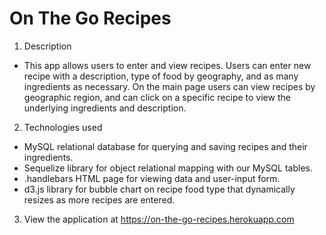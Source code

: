 # On The Go Recipes
1. Description
* This app allows users to enter and view recipes. Users can enter  new recipe with a description, type of food by geography, and as many ingredients as necessary. On the main page users can view recipes by geographic region, and can click on a specific recipe to view the underlying ingredients and description.

2. Technologies used
* MySQL relational database for querying and saving recipes and their ingredients.
* Sequelize library for object relational mapping with our MySQL tables.
* .handlebars HTML page for viewing data and user-input form.
* d3.js library for bubble chart on recipe food type that dynamically resizes as more recipes are entered.

3. View the application at https://on-the-go-recipes.herokuapp.com
